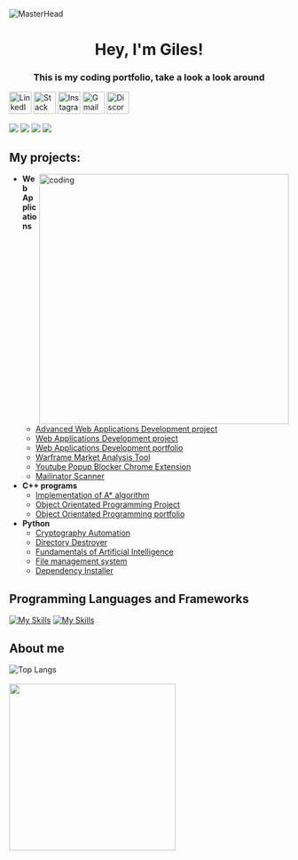 ![MasterHead](https://user-images.githubusercontent.com/10498744/210012254-234538ff-d198-48aa-8964-37e6fd45d227.gif)

<h1 align="center" >Hey, I'm Giles!</h1>
<h3 align="center">This is my coding portfolio, take a look a look around</h3>

[<img src="https://edent.github.io/SuperTinyIcons/images/svg/linkedin.svg" width="40" title="LinkedIn">](https://www.linkedin.com/in/giles-turnbull-984853243/) [<img src="https://edent.github.io/SuperTinyIcons/images/svg/stackoverflow.svg" width="40" title="Stack Overflow">](https://stackoverflow.com/users/7293474/giles) [<img src="https://edent.github.io/SuperTinyIcons/images/svg/instagram.svg" width="40" title="Instagram">](https://www.instagram.com/giles_jack_/) <img src="https://edent.github.io/SuperTinyIcons/images/svg/gmail.svg" width="40" title="Gmail"> <img src="https://edent.github.io/SuperTinyIcons/images/svg/discord.svg" width="40" title="Discord">

![](https://img.shields.io/badge/OS-Windows-informational?style=flat&logo=windows&logoColor=white&color=2bbc8a)
![](https://img.shields.io/badge/Editor-VScode-informational?style=flat&logo=visualstudiocode&logoColor=white&color=2bbc8a)
![](https://img.shields.io/badge/Tools-MySQL_Database-informational?style=flat&logo=mysql&logoColor=white&color=2bbc8a)
![](https://img.shields.io/badge/Tools-Github_Copilot-informational?style=flat&logo=github&logoColor=white&color=2bbc8a)

<h2>My projects:</h2>


<img align="right" alt="coding" width="450" src="https://i.imgur.com/o7IH4zp.gif">
  
- <b>Web Applications</b>
  - [Advanced Web Applications Development project](https://github.com/Giles-Turnbull/Full-stack-economic-website)
  - [Web Applications Development project](https://github.com/Giles-Turnbull/Bank-Worker-Website)
  - [Web Applications Development portfolio](https://github.com/Giles-Turnbull/WAD-portfolio)
  - [Warframe Market Analysis Tool](https://github.com/Giles-Turnbull/Warframe-market-analysis)
  - [Youtube Popup Blocker Chrome Extension](https://github.com/Giles-Turnbull/YouTube-Add-Blocker-Alert-Remover)
  - [Mailinator Scanner](https://github.com/Giles-Turnbull/mailinator-scanner)
- <b>C++ programs</b>
  - [Implementation of A* algorithm](https://github.com/Giles-Turnbull/Bright-Network-Internship-Experience)
  - [Object Orientated Programming Project](https://github.com/Giles-Turnbull/Object-Orientated-Programming-Project)
  - [Object Orientated Programming portfolio](https://github.com/Giles-Turnbull/Object-Orientated-Programming-Portfolio)
- <b>Python</b>
  - [Cryptography Automation](https://github.com/Giles-Turnbull/cryptography-automation)
  - [Directory Destroyer](https://github.com/Giles-Turnbull/directory-destroyer)
  - [Fundamentals of Artificial Intelligence](https://github.com/Giles-Turnbull/Fundamentals-of-Artificial-Intelligence)
  - [File management system](https://github.com/Giles-Turnbull/File-Manager/)
  - [Dependency Installer](https://github.com/Giles-Turnbull/Dependency-Installer)


<h2>Programming Languages and Frameworks</h2>

[![My Skills](https://skillicons.dev/icons?i=c,cpp,cs,py,php,mysql,html,css,js,ts,matlab,dart,bash)](https://skillicons.dev)
[![My Skills](https://skillicons.dev/icons?i=django,bootstrap,laravel,angular,react,nodejs,flutter)](https://skillicons.dev)

<h2>About me</h2>

![Top Langs](https://github-readme-stats.vercel.app/api/top-langs/?username=Giles-Turnbull&layout=compact)<br><br>
<img src="https://i.imgur.com/2q8Kyam.png" width="300">
